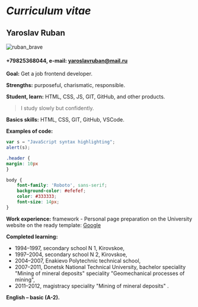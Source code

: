 # _Curriculum vitae_
## Yaroslav Ruban
![ruban_brave](https://user-images.githubusercontent.com/85696919/129452879-745a363f-c051-45d7-8a59-4c46ed29b818.jpg)

#### +79825368044, e-mail: yaroslavruban@mail.ru
__Goal:__ Get a job frontend developer.

__Strengths:__ purposeful, charismatic, responsible.

__Student, learn:__ HTML, CSS, JS, GIT, GitHub, and other products.
> I study slowly but confidently.

__Basics skills:__ HTML, CSS, GIT, GitHub, VSCode.

__Examples of code:__
```javascript
var s = "JavaScript syntax highlighting";
alert(s);
``````
```css
.header {
margin: 10px
}
```

```css
body {
    font-family: 'Roboto', sans-serif;
    background-color: #efefef;
    color: #333333;
    font-size: 14px;
}
```

__Work experience:__ framework - Personal page preparation on the University website on the ready template: [Google](https://masters.donntu.org/2012/igg/ruban/indexe.htm)

__Completed learning:__ 
* 1994–1997, secondary school N 1, Kirovskoe,
* 1997–2004, secondary school N 2, Kirovskoe,
* 2004–2007, Enakievo Polytechnic technical school,
* 2007–2011, Donetsk National Technical University, bachelor speciality "Mining of mineral deposits" speciality "Geomechanical processes of mining",
* 2011–2012, magistracy speciality "Mining of mineral deposits" .

__English – basic (A-2).__ 
